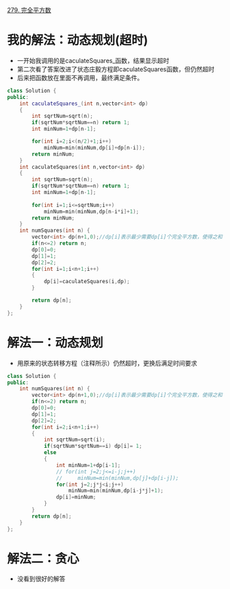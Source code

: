 [279. 完全平方数](https://leetcode-cn.com/problems/perfect-squares/description/)



# 我的解法：动态规划(超时)
- 一开始我调用的是caculateSquares_函数，结果显示超时
- 第二次看了答案改进了状态庄毅方程即caculateSquares函数，但仍然超时
- 后来把函数放在里面不再调用，最终满足条件。
```C++
class Solution {
public:
    int caculateSquares_(int n,vector<int> dp)
    {
        int sqrtNum=sqrt(n);
        if(sqrtNum*sqrtNum==n) return 1;
        int minNum=1+dp[n-1];

        for(int i=2;i<(n/2)+1;i++)
            minNum=min(minNum,dp[i]+dp[n-i]);
        return minNum;
    }
    int caculateSquares(int n,vector<int> dp)
    {
        int sqrtNum=sqrt(n);
        if(sqrtNum*sqrtNum==n) return 1;
        int minNum=1+dp[n-1];
        
        for(int i=1;i<=sqrtNum;i++)
            minNum=min(minNum,dp[n-i*i]+1);
        return minNum;
    }
    int numSquares(int n) {
        vector<int> dp(n+1,0);//dp[i]表示最少需要dp[i]个完全平方数，使得之和等于i
        if(n<=2) return n;
        dp[0]=0;
        dp[1]=1;
        dp[2]=2;
        for(int i=1;i<n+1;i++)
        {
            dp[i]=caculateSquares(i,dp);
        }

        return dp[n];
    }
};
```


# 解法一：动态规划
- 用原来的状态转移方程（注释所示）仍然超时，更换后满足时间要求
```c++
class Solution {
public:
    int numSquares(int n) {
        vector<int> dp(n+1,0);//dp[i]表示最少需要dp[i]个完全平方数，使得之和等于i
        if(n<=2) return n;
        dp[0]=0;
        dp[1]=1;
        dp[2]=2;
        for(int i=2;i<n+1;i++)
        {
            int sqrtNum=sqrt(i);
            if(sqrtNum*sqrtNum==i) dp[i]= 1;
            else
            {
                int minNum=1+dp[i-1];
                // for(int j=2;j<=i-j;j++)
                //     minNum=min(minNum,dp[j]+dp[i-j]);
                for(int j=2;j*j<i;j++)
                    minNum=min(minNum,dp[i-j*j]+1);
                dp[i]=minNum;
            }
        }
        return dp[n];
    }
};

```

# 解法二：贪心
- 没看到很好的解答

```c++



```